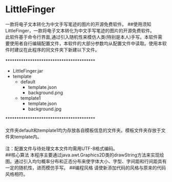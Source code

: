 # LittleFinger
一款将电子文本转化为中文手写笔迹的图片的开源免费软件。
##使用须知
LittleFinger，一款将电子文本转化为中文手写笔迹的图片的开源免费软件。<br>
此软件基于命令行界面,通过引入随机性来模仿人类(特别是本人)手写。本软件需要使用者自行编辑配置文件，本软件的大部分参数均从配置文件中读取。使用本软件时建议在此程序的同文件夹下新建以下文件。<br>
<br>
****************************************<br>
* LittleFinger.jar<br>
* template
	* default<br>
		* template.json<br>
		* background.png<br>
	* template1<br>
		* template.json<br>
		* background.jpg<br>

****************************************<br>
<br>
文件夹default和template1均为存放各自模板信息的文件夹。模板文件夹存放于文件夹template内。<br>
<br>
注：配置文件与待处理文本文件均需用UTF-8格式编码。<br>
##核心算法
本程序主要通过java.awt.Graphics2D类的drawString方法来实现绘图。通过引入均匀概率分布和正态分布来使字体大小、字型、字间距和行间距具有一定的随机性，进而模仿手写。
##编程风格
请使新添加代码的风格与原来的代码风格相符。
